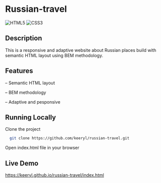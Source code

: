 # Russian-travel
![HTML5](https://img.shields.io/badge/html5-%23E34F26.svg?style=for-the-badge&logo=html5&logoColor=white)
![CSS3](https://img.shields.io/badge/css3-%231572B6.svg?style=for-the-badge&logo=css3&logoColor=white)

## Description

This is a responsive and adaptive website about Russian places build with semantic HTML layout using BEM methodology.

## Features

– Semantic HTML layout

– BEM methodology

– Adaptive and pesponsive


## Running Locally

Clone the project

```bash
  git clone https://github.com/keeryl/russian-travel.git
```

Open index.html file in your browser

##  Live Demo

https://keeryl.github.io/russian-travel/index.html
